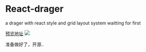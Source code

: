 # React-drager
a drager with react style and grid layout system
waitting for first

[预览地址](http://htmlpreview.github.io/?https://github.com/215566435/React-dragger-layout/blob/master/build/index.html)
![](https://github.com/215566435/React-dragger-layout/blob/master/example/image/NormalLayoutDemo.gif)

准备做好了，开源..